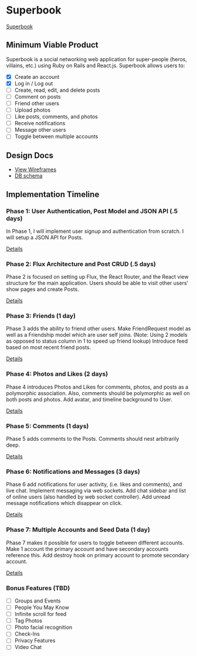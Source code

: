 # Superbook

[Superbook][heroku]

[heroku]: http://super-book.herokuapp.com

## Minimum Viable Product

Superbook is a social networking web application for super-people (heros, villains, etc.) using Ruby on Rails and React.js. Superbook allows users to:

- [x] Create an account
- [x] Log in / Log out
- [ ] Create, read, edit, and delete posts
- [ ] Comment on posts
- [ ] Friend other users
- [ ] Upload photos
- [ ] Like posts, comments, and photos
- [ ] Receive notifications
- [ ] Message other users
- [ ] Toggle between multiple accounts

## Design Docs
* [View Wireframes][view]
* [DB schema][schema]

[view]: ./docs/views.md
[schema]: ./docs/schema.md

## Implementation Timeline

### Phase 1: User Authentication, Post Model and JSON API (.5 days)

In Phase 1, I will implement user signup and authentication from scratch.
I will setup a JSON API for Posts.

[Details][phase-one]

### Phase 2: Flux Architecture and Post CRUD (.5 days)

Phase 2 is focused on setting up Flux, the React Router, and the React view
structure for the main application. Users should be able to visit other users'
show pages and create Posts.

[Details][phase-two]

### Phase 3: Friends (1 day)

Phase 3 adds the ability to friend other users. Make FriendRequest model
as well as a Friendship model which are user self joins.
(Note: Using 2 models as opposed to status column in 1 to speed up friend lookup)
Introduce feed based on most recent friend posts.

[Details][phase-three]

### Phase 4: Photos and Likes (2 days)

Phase 4 introduces Photos and Likes for comments, photos, and posts as a
polymorphic association. Also, comments should be polymorphic as well on
both posts and photos. Add avatar, and timeline background to User.

[Details][phase-four]

### Phase 5: Comments (1 days)

Phase 5 adds comments to the Posts. Comments should nest arbitrarily deep.

[Details][phase-five]

### Phase 6: Notifications and Messages (3 days)

Phase 6 add notifications for user activity, (i.e. likes and comments), and
live chat. Implement messaging via web sockets. Add chat sidebar and list of online
users (also handled by web socket controller). Add unread message notifications
which disappear on click.

[Details][phase-six]

### Phase 7: Multiple Accounts and Seed Data (1 day)

Phase 7 makes it possible for users to toggle between different accounts.
Make 1 account the primary account and have secondary accounts reference this.
Add destroy hook on primary account to promote secondary account.

[Details][phase-seven]

### Bonus Features (TBD)
- [ ] Groups and Events
- [ ] People You May Know
- [ ] Infinite scroll for feed
- [ ] Tag Photos
- [ ] Photo facial recognition
- [ ] Check-Ins
- [ ] Privacy Features
- [ ] Video Chat

[phase-one]: ./docs/phases/phase1.md
[phase-two]: ./docs/phases/phase2.md
[phase-three]: ./docs/phases/phase3.md
[phase-four]: ./docs/phases/phase4.md
[phase-five]: ./docs/phases/phase5.md
[phase-six]: ./docs/phases/phase6.md
[phase-seven]: ./docs/phases/phase7.md
